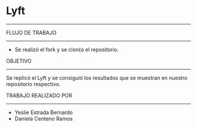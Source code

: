 # Lyft
___
FLUJO DE TRABAJO
___

* Se realizó el fork y se clon{o el repositorio.

OBJETIVO
___
Se replicó el Lyft y se consiguió los resultados que se muestran en nuestro repositorio respectivo.

TRABAJO REALIZADO POR 
___
* Yeslie Estrada Bernardo
* Daniela Centeno Ramos 
